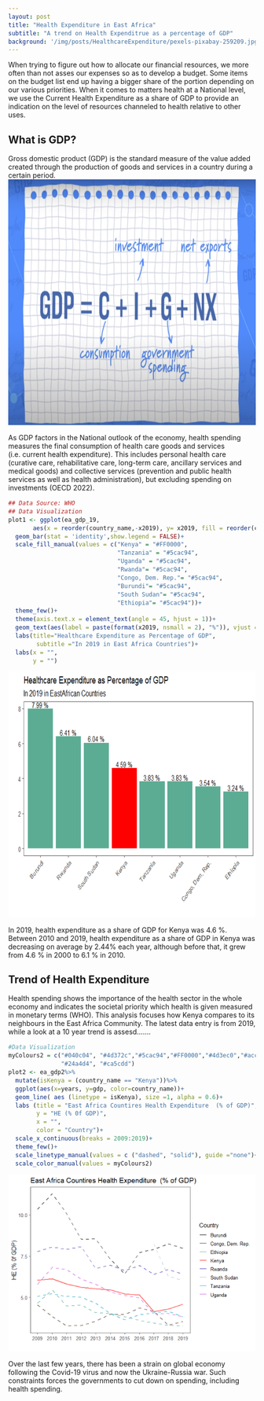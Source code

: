 ```yaml
---
layout: post
title: "Health Expenditure in East Africa"
subtitle: "A trend on Health Expenditrue as a percentage of GDP"
background: '/img/posts/HealthcareExpenditure/pexels-pixabay-259209.jpg' 
---
```


When trying to figure out how to allocate our financial resources, we
more often than not asses our expenses so as to develop a budget. Some
items on the budget list end up having a bigger share of the portion
depending on our various priorities. When it comes to matters health at
a National level, we use the Current Health Expenditure as a share of
GDP to provide an indication on the level of resources channeled to
health relative to other uses.

## What is GDP? 
Gross domestic product (GDP) is the standard measure of
the value added created through the production of goods and services in
a country during a certain period. 
<img src ="/img/posts/HealthcareExpenditure/gdp cnbc.png" height="500px" width="100%"><img>

As GDP factors in the National outlook of the economy, health spending
measures the final consumption of health care goods and services
(i.e. current health expenditure). This includes personal health care
(curative care, rehabilitative care, long-term care, ancillary services
and medical goods) and collective services (prevention and public health
services as well as health administration), but excluding spending on
investments (OECD 2022).

``` r
## Data Source: WHO
## Data Visualization
plot1 <- ggplot(ea_gdp_19,
       aes(x = reorder(country_name,-x2019), y= x2019, fill = reorder(country_name,-x2019)))+
  geom_bar(stat = 'identity',show.legend = FALSE)+
  scale_fill_manual(values = c("Kenya" = "#FF0000",
                               "Tanzania" = "#5cac94",
                               "Uganda" = "#5cac94",
                               "Rwanda"= "#5cac94", 
                               "Congo, Dem. Rep."= "#5cac94", 
                               "Burundi"= "#5cac94",
                               "South Sudan"= "#5cac94",
                               "Ethiopia"= "#5cac94"))+
  theme_few()+
  theme(axis.text.x = element_text(angle = 45, hjust = 1))+
  geom_text(aes(label = paste(format(x2019, nsmall = 2), "%")), vjust = -0.2)+
  labs(title="Healthcare Expenditure as Percentage of GDP", 
        subtitle ="In 2019 in East Africa Countries")+
  labs(x = "",
       y = "")
```
<img src ="/img/posts/HealthcareExpenditure/unnamed-chunk-3-1.png" height="500px" width="100%"><img>

In 2019, health expenditure as a share of GDP for Kenya was 4.6 %.
Between 2010 and 2019, health expenditure as a share of GDP in Kenya was
decreasing on average by 2.44% each year, although before that, it grew
from 4.6 % in 2000 to 6.1 % in 2010.

## Trend of Health Expenditure
Health spending shows the importance of the health sector in the whole
economy and indicates the societal priority which health is given
measured in monetary terms (WHO). This analysis focuses how Kenya
compares to its neighbours in the East Africa Community. The latest data
entry is from 2019, while a look at a 10 year trend is assesd…….

``` r
#Data Visualization
myColours2 = c("#040c04", "#4d372c","#5cac94","#FF0000","#4d3ec0","#acc6d8",
               "#24a4d4", "#ca5cdd")
plot2 <- ea_gdp2%>%
  mutate(isKenya = (country_name == "Kenya"))%>%
  ggplot(aes(x=years, y=gdp, color=country_name))+
  geom_line( aes (linetype = isKenya), size =1, alpha = 0.6)+
  labs (title = "East Africa Countires Health Expenditure  (% of GDP)",
        y = "HE (% 0f GDP)",
        x = "",
        color = "Country")+
  scale_x_continuous(breaks = 2009:2019)+
  theme_few()+
  scale_linetype_manual(values = c ("dashed", "solid"), guide ="none")+
  scale_color_manual(values = myColours2)
```
<img src="/img/posts/HealthcareExpenditure/unnamed-chunk-5-1.png"><img>

Over the last few years, there has been a strain on global economy following the
Covid-19 virus and now the Ukraine-Russia war. Such constraints forces
the governments to cut down on spending, including health spending.
